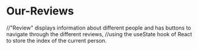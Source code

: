 # Our-Reviews
//"Review" displays information about different people and has buttons to navigate through the different reviews,
//using the useState hook of React to store the index of the current person.
